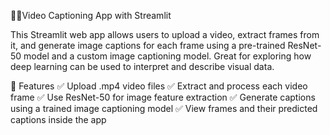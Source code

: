 🎥📸Video Captioning App with Streamlit


This Streamlit web app allows users to upload a video, extract frames from it, and generate image captions for each frame using a pre-trained ResNet-50 model and a custom image captioning model.
Great for exploring how deep learning can be used to interpret and describe visual data.

🚀 Features
✅ Upload .mp4 video files
✅ Extract and process each video frame
✅ Use ResNet-50 for image feature extraction
✅ Generate captions using a trained image captioning model
✅ View frames and their predicted captions inside the app
